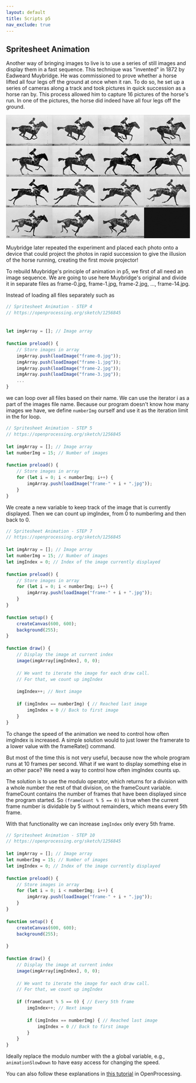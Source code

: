 ```yaml
---
layout: default
title: Scripts p5
nav_exclude: true
---
```


## Spritesheet Animation

Another way of bringing images to live is to use a series of still images and display them in a fast sequence. This technique was "invented" in 1872 by Eadweard Muybridge. He was commissioned to prove whether a horse lifted all four legs off the ground at once when it ran. To do so, he set up a series of cameras along a track and took pictures in quick succession as a horse ran by. This process allowed him to capture 16 pictures of the horse's run. In one of the pictures, the horse did indeed have all four legs off the ground.

![ch06_08.png](img/images/ch06_08.png)

Muybridge later repeated the experiment and placed each photo onto a device that could project the photos in rapid succession to give the illusion of the horse running, creating the first movie projector!


To rebuild Muybridge's principle of animation in p5, we first of all need an image sequence. We are going to use here Muybridge's original and divide it in separate files as frame-0.jpg, frame-1.jpg, frame-2.jpg, ..., frame-14.jpg.

Instead of loading all files separately such as

```js
// Spritesheet Animation - STEP 4
// https://openprocessing.org/sketch/1256845


let imgArray = []; // Image array

function preload() {
    // Store images in array
    imgArray.push(loadImage("frame-0.jpg"));
    imgArray.push(loadImage("frame-1.jpg"));
    imgArray.push(loadImage("frame-2.jpg"));
    imgArray.push(loadImage("frame-3.jpg"));
    ...
}
```

we can loop over all files based on their name. We can use the iterator i as a part of the images file name. Because our program doesn't know how many images we have, we define `numberImg` ourself and use it as the iteration limit in the for loop.

```js
// Spritesheet Animation - STEP 5
// https://openprocessing.org/sketch/1256845

let imgArray = []; // Image array
let numberImg = 15; // Number of images

function preload() {
    // Store images in array
    for (let i = 0; i < numberImg; i++) {
        imgArray.push(loadImage("frame-" + i + ".jpg"));
    }
}
```

We create a new variable to keep track of the image that is currently displayed. Then we can count up imgIndex, from 0 to numberImg and then back to 0.


```js
// Spritesheet Animation - STEP 7
// https://openprocessing.org/sketch/1256845

let imgArray = []; // Image array
let numberImg = 15; // Number of images
let imgIndex = 0; // Index of the image currently displayed

function preload() {
    // Store images in array
    for (let i = 0; i < numberImg; i++) {
        imgArray.push(loadImage("frame-" + i + ".jpg"));
    }
}

function setup() {
    createCanvas(600, 600);
    background(255);
}

function draw() {
    // Display the image at current index
    image(imgArray[imgIndex], 0, 0);

    // We want to iterate the image for each draw call.
    // For that, we count up imgIndex
    
    imgIndex++; // Next image

    if (imgIndex == numberImg) { // Reached last image
        imgIndex = 0 // Back to first image
    }
}
```

To change the speed of the animation we need to control how often imgIndex is increased. A simple solution would to just lower the framerate to a lower value with the frameRate() command.   

But most of the time this is not very useful, because now the whole program runs at 10 frames per second. What if we want to display something else in an other pace? We need a way to control how often imgIndex counts up.

The solution is to use the modulo operator, which returns for a division with a whole number the rest of that division, on the frameCount variable. frameCount contains the number of frames that have been displayed since the program started. So `(frameCount % 5 == 0)` is true when the current frame number is dividable by 5 without remainders, which means every 5th frame.

With that functionality we can increase `imgIndex` only every 5th frame.


```js
// Spritesheet Animation - STEP 10
// https://openprocessing.org/sketch/1256845

let imgArray = []; // Image array
let numberImg = 15; // Number of images
let imgIndex = 0; // Index of the image currently displayed

function preload() {
    // Store images in array
    for (let i = 0; i < numberImg; i++) {
        imgArray.push(loadImage("frame-" + i + ".jpg"));
    }
}

function setup() {
    createCanvas(600, 600);
    background(255);

}

function draw() {
    // Display the image at current index
    image(imgArray[imgIndex], 0, 0);

    // We want to iterate the image for each draw call.
    // For that, we count up imgIndex
    
    if (frameCount % 5 == 0) { // Every 5th frame
        imgIndex++; // Next image

        if (imgIndex == numberImg) { // Reached last image
            imgIndex = 0 // Back to first image
        }
    }
}
```

Ideally replace the modulo number with the a global variable, e.g., `animationSlowDown` to have easy access for changing the speed.

You can also follow these explanations in [this tutorial](https://openprocessing.org/sketch/1256845) in OpenProcessing.




